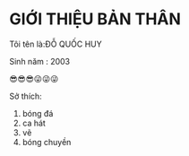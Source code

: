 <!DOCTYPE html>
  <html>
       <head>
       <title>giới thiệu bản thân 
       </title>
      </head>
            <body>
            <h1>GIỚI THIỆU BẢN THÂN</h1> 
            <p>Tôi tên là:ĐỖ QUỐC HUY</p>
            <p>Sinh năm : 2003</p>
            <p>😎😎😎😜😜😜</p>  
            <p>Sở thích:</p>
            <ol>
             <li>bóng đá</li> 
             <li>ca hát</li>
             <li>vẽ</li>
             <li>bóng chuyền</li>
            </ol>
            <imgsrc="https://anhdep123.com/tong-hop-333-hinh-anh-meo-hai-huoc-bua-chat-muon-ngat/.jpg">
           </body>
 </html>
